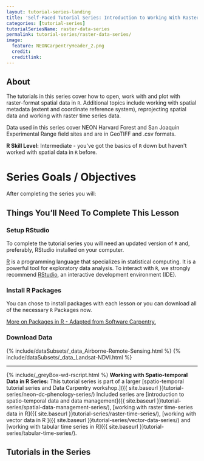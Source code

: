 ```yaml
---
layout: tutorial-series-landing
title: 'Self-Paced Tutorial Series: Introduction to Working With Raster Data in R'
categories: [tutorial-series]
tutorialSeriesName: raster-data-series
permalink: tutorial-series/raster-data-series/
image:
  feature: NEONCarpentryHeader_2.png
  credit: 
  creditlink: 
---
```


## About
The tutorials in this series cover how to open, work with and plot with 
raster-format spatial data in `R`. Additional topics include working with 
spatial metadata (extent and coordinate reference system), reprojecting spatial
data and working with raster time series data. 

Data used in this series cover NEON Harvard Forest and San Joaquin Experimental 
Range field sites and are in GeoTIFF and .csv formats.

**R Skill Level:** Intermediate - you've got the basics of `R` down but haven't
worked with spatial data in `R` before.

<div id="objectives" markdown="1">

# Series Goals / Objectives
After completing the series you will:


## Things You’ll Need To Complete This Lesson

### Setup RStudio
To complete the tutorial series you will need an updated version of `R` and,
 preferably, RStudio installed on your computer.

 <a href = "http://cran.r-project.org/">R</a> 
is a programming language that specializes in statistical computing. It is a 
powerful tool for exploratory data analysis. To interact with `R`, we strongly
recommend 
<a href="http://www.rstudio.com/">RStudio</a>,
an interactive development environment (IDE). 

### Install R Packages
You can chose to install packages with each lesson or you can download all 
of the necessary `R` Packages now. 


[More on Packages in R - Adapted from Software Carpentry.]({{site.baseurl}}R/Packages-In-R/)


### Download Data

{% include/dataSubsets/_data_Airborne-Remote-Sensing.html %}
{% include/dataSubsets/_data_Landsat-NDVI.html %}

*****

{% include/_greyBox-wd-rscript.html %}
**Working with Spatio-temporal Data in R Series:** This tutorial series is
part of a larger
[spatio-temporal tutorial series and Data Carpentry workshop.]({{ site.baseurl }}tutorial-series/neon-dc-phenology-series/)
Included series are
[introduction to spatio-temporal data and data management]({{ site.baseurl }}tutorial-series/spatial-data-management-series/),
[working with raster time-series data in R]({{ site.baseurl }}tutorial-series/raster-time-series/), 
[working with vector data in R ]({{ site.baseurl }}tutorial-series/vector-data-series/)
and
[working with tabular time series in R]({{ site.baseurl }}tutorial-series/tabular-time-series/).

</div> 

## Tutorials in the Series